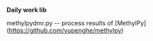 **Daily work lib**



methylpydmr.py -- process results of [MethylPy] (https://github.com/yupenghe/methylpy)

